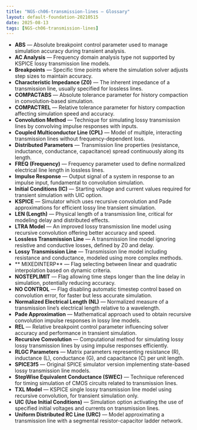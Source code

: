 ```yaml
---
title: "NGS-ch06-transmission-lines — Glossary"
layout: default-foundation-20210515
date: 2025-08-13
tags: [NGS-ch06-transmission-lines]
---
```


- **ABS** — Absolute breakpoint control parameter used to manage simulation accuracy during transient analysis.  
- **AC Analysis** — Frequency domain analysis type not supported by KSPICE lossy transmission line models.  
- **Breakpoints** — Specific time points where the simulation solver adjusts step sizes to maintain accuracy.  
- **Characteristic Impedance (Z0)** — The inherent impedance of a transmission line, usually specified for lossless lines.  
- **COMPACTABS** — Absolute tolerance parameter for history compaction in convolution-based simulation.  
- **COMPACTREL** — Relative tolerance parameter for history compaction affecting simulation speed and accuracy.  
- **Convolution Method** — Technique for simulating lossy transmission lines by convolving impulse responses with inputs.  
- **Coupled Multiconductor Line (CPL)** — Model of multiple, interacting transmission lines without frequency-dependent loss.  
- **Distributed Parameters** — Transmission line properties (resistance, inductance, conductance, capacitance) spread continuously along its length.  
- **FREQ (Frequency)** — Frequency parameter used to define normalized electrical line length in lossless lines.  
- **Impulse Response** — Output signal of a system in response to an impulse input, fundamental to convolution simulation.  
- **Initial Conditions (IC)** — Starting voltage and current values required for transient simulation with UIC option.  
- **KSPICE** — Simulator which uses recursive convolution and Pade approximations for efficient lossy line transient simulation.  
- **LEN (Length)** — Physical length of a transmission line, critical for modeling delay and distributed effects.  
- **LTRA Model** — An improved lossy transmission line model using recursive convolution offering better accuracy and speed.  
- **Lossless Transmission Line** — A transmission line model ignoring resistive and conductive losses, defined by Z0 and delay.  
- **Lossy Transmission Line** — Transmission line model including resistance and conductance, modeled using more complex methods.  
- ** MIXEDINTERP** — Flag selecting between linear and quadratic interpolation based on dynamic criteria.  
- **NOSTEPLIMIT** — Flag allowing time steps longer than the line delay in simulation, potentially reducing accuracy.  
- **NO CONTROL** — Flag disabling automatic timestep control based on convolution error, for faster but less accurate simulation.  
- **Normalized Electrical Length (NL)** — Normalized measure of a transmission line’s electrical length relative to a wavelength.  
- **Pade Approximation** — Mathematical approach used to obtain recursive convolution impulse responses in lossy line models.  
- **REL** — Relative breakpoint control parameter influencing solver accuracy and performance in transient simulation.  
- **Recursive Convolution** — Computational method for simulating lossy lossy transmission lines by using impulse responses efficiently.  
- **RLGC Parameters** — Matrix parameters representing resistance (R), inductance (L), conductance (G), and capacitance (C) per unit length.  
- **SPICE3f5** — Original SPICE simulator version implementing state-based lossy transmission line models.  
- **StepWise Equivalent Conductance (SWEC)** — Technique referenced for timing simulation of CMOS circuits related to transmission lines.  
- **TXL Model** — KSPICE single lossy transmission line model using recursive convolution, for transient simulation only.  
- **UIC (Use Initial Conditions)** — Simulation option activating the use of specified initial voltages and currents on transmission lines.  
- **Uniform Distributed RC Line (URC)** — Model approximating a transmission line with a segmental resistor-capacitor ladder network.
